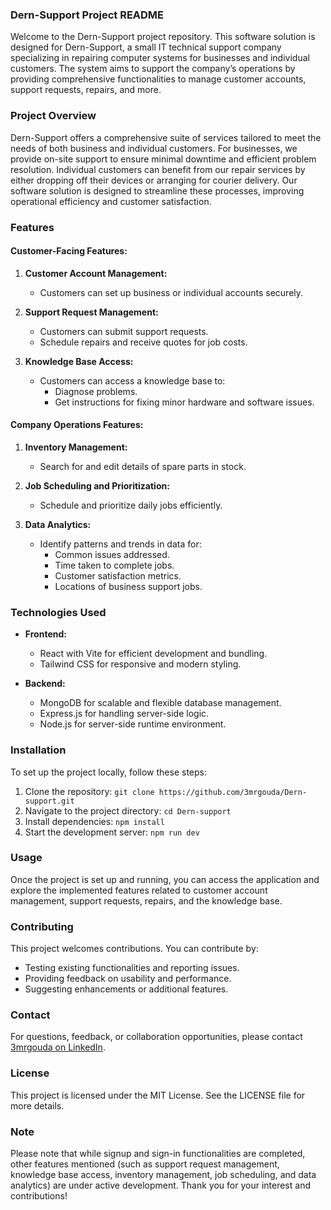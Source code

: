 ### Dern-Support Project README

Welcome to the Dern-Support project repository. This software solution is designed for Dern-Support, a small IT technical support company specializing in repairing computer systems for businesses and individual customers. The system aims to support the company’s operations by providing comprehensive functionalities to manage customer accounts, support requests, repairs, and more.

### Project Overview

Dern-Support offers a comprehensive suite of services tailored to meet the needs of both business and individual customers. For businesses, we provide on-site support to ensure minimal downtime and efficient problem resolution. Individual customers can benefit from our repair services by either dropping off their devices or arranging for courier delivery. Our software solution is designed to streamline these processes, improving operational efficiency and customer satisfaction.

### Features

#### Customer-Facing Features:

1. **Customer Account Management:**

   - Customers can set up business or individual accounts securely.

2. **Support Request Management:**

   - Customers can submit support requests.
   - Schedule repairs and receive quotes for job costs.

3. **Knowledge Base Access:**
   - Customers can access a knowledge base to:
     - Diagnose problems.
     - Get instructions for fixing minor hardware and software issues.

#### Company Operations Features:

1. **Inventory Management:**

   - Search for and edit details of spare parts in stock.

2. **Job Scheduling and Prioritization:**

   - Schedule and prioritize daily jobs efficiently.

3. **Data Analytics:**
   - Identify patterns and trends in data for:
     - Common issues addressed.
     - Time taken to complete jobs.
     - Customer satisfaction metrics.
     - Locations of business support jobs.

### Technologies Used

- **Frontend:**

  - React with Vite for efficient development and bundling.
  - Tailwind CSS for responsive and modern styling.

- **Backend:**
  - MongoDB for scalable and flexible database management.
  - Express.js for handling server-side logic.
  - Node.js for server-side runtime environment.

### Installation

To set up the project locally, follow these steps:

1. Clone the repository: `git clone https://github.com/3mrgouda/Dern-support.git`
2. Navigate to the project directory: `cd Dern-support`
3. Install dependencies: `npm install`
4. Start the development server: `npm run dev`

### Usage

Once the project is set up and running, you can access the application and explore the implemented features related to customer account management, support requests, repairs, and the knowledge base.

### Contributing

This project welcomes contributions. You can contribute by:

- Testing existing functionalities and reporting issues.
- Providing feedback on usability and performance.
- Suggesting enhancements or additional features.

### Contact

For questions, feedback, or collaboration opportunities, please contact [3mrgouda on LinkedIn](https://www.linkedin.com/in/3mrgouda/).

### License

This project is licensed under the MIT License. See the LICENSE file for more details.

### Note

Please note that while signup and sign-in functionalities are completed, other features mentioned (such as support request management, knowledge base access, inventory management, job scheduling, and data analytics) are under active development. Thank you for your interest and contributions!
